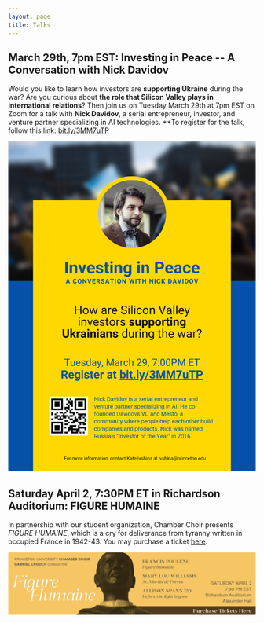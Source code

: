 ```yaml
---
layout: page
title: Talks
---
```



## March 29th, 7pm EST: Investing in Peace -- A Conversation with Nick Davidov

Would you like to learn how investors are **supporting Ukraine** during the war? Are you curious about **the role that Silicon Valley plays in international relations**? Then join us on Tuesday March 29th at 7pm EST on Zoom for a talk with **Nick Davidov**, a serial entrepreneur, investor, and venture partner specializing in AI technologies. **To register for the talk, follow this link:  [bit.ly/3MM7uTP](https://docs.google.com/forms/d/e/1FAIpQLSe3zY_FPXImDrJn4cShpbOFpV9JIsCSqs-bJAT1XVEjIwc5dw/viewform)

<p align="center">
<img src="/imgs/Davidov.png" alt="drawing" width="600"/>
</p>


## Saturday April 2, 7:30PM ET in Richardson Auditorium: FIGURE HUMAINE

In partnership with our student organization, Chamber Choir presents *FIGURE HUMAINE*, which is a cry for deliverance from tyranny written in occupied France in 1942-43. You may purchase a ticket [here](https://princetongleeclub.com).

<p align="center">
<img src="/imgs/humaine.png" alt="drawing" width="600"/>
</p>
